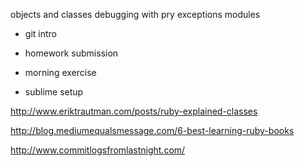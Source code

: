 objects and classes
debugging with pry
exceptions
modules


* git intro

* homework submission

* morning exercise

* sublime setup

http://www.eriktrautman.com/posts/ruby-explained-classes

http://blog.mediumequalsmessage.com/6-best-learning-ruby-books

http://www.commitlogsfromlastnight.com/